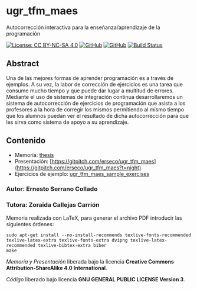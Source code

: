 # ugr_tfm_maes

Autocorrección interactiva para la enseñanza/aprendizaje de la programación

[![License: CC BY-NC-SA 4.0](https://img.shields.io/badge/License-CC%20BY--NC--SA%204.0-lightgrey.svg)](https://creativecommons.org/licenses/by-nc-sa/4.0/)
[![GitHub](https://img.shields.io/github/license/erseco/ugr_tfm_maes.svg)](https://github.com/erseco/ugr_tfm_maes/blob/master/LICENSE)
[![GitHub](https://img.shields.io/github/forks/erseco/ugr_tfm_maes.svg)](https://github.com/erseco/ugr_tfm_maes/network)
[![Build Status](https://travis-ci.com/erseco/ugr_tfm_maes.svg?branch=master)](https://travis-ci.com/erseco/ugr_tfm_maes)

## Abstract

Una de las mejores formas de aprender programación es a través de ejemplos. A su vez, la labor de corrección de ejercicios es una tarea que consume mucho tiempo y que puede dar lugar a multitud de errores.
Mediante el uso de sistemas de integración continua desarrollaremos un sistema de autocorrección de ejercicios de programación que asista a los profesores a la hora de corregir los mismos permitiendo al mismo tiempo que los alumnos puedan ver el resultado de dicha autocorrección para que les sirva como sistema de apoyo a su aprendizaje.

## Contenido

- Memoria: [thesis](../blob/master/doc/)
- Presentación: [https://gitpitch.com/erseco/ugr_tfm_maes](https://gitpitch.com/erseco/ugr_tfm_maes?t=night)
- Ejercicios de ejemplo: [ugr_tfm_maes_sample_exercises](https://github.com/erseco/ugr_tfm_maes_sample_exercises)

### Autor: Ernesto Serrano Collado
### Tutora: Zoraida Callejas Carrión

Memoria realizada con LaTeX, para generar el archivo PDF introducir las siguientes órdenes:

```
sudo apt-get install --no-install-recommends texlive-fonts-recommended texlive-latex-extra texlive-fonts-extra dvipng texlive-latex-recommended texlive-bibtex-extra biber
make
```

*Memoria y Presentación* liberada bajo la licencia **Creative Commons Attribution-ShareAlike 4.0 International**.

*Código* liberado bajo licencia **GNU GENERAL PUBLIC LICENSE Version 3**.
